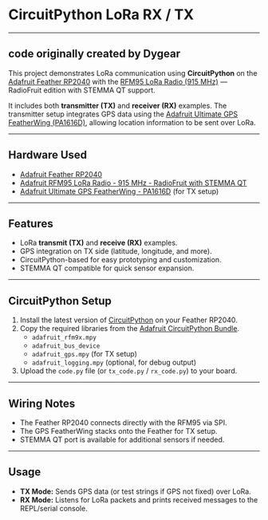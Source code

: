 # CircuitPython LoRa RX / TX
---
code originally created by Dygear
---
This project demonstrates LoRa communication using **CircuitPython** on the [Adafruit Feather RP2040](https://www.adafruit.com/product/4884) with the [RFM95 LoRa Radio (915 MHz)](https://www.adafruit.com/product/3072) — RadioFruit edition with STEMMA QT support.  

It includes both **transmitter (TX)** and **receiver (RX)** examples. The transmitter setup integrates GPS data using the [Adafruit Ultimate GPS FeatherWing (PA1616D)](https://www.adafruit.com/product/3133), allowing location information to be sent over LoRa.  

---

## Hardware Used
- [Adafruit Feather RP2040](https://www.adafruit.com/product/4884)  
- [Adafruit RFM95 LoRa Radio - 915 MHz - RadioFruit with STEMMA QT](https://www.adafruit.com/product/3072)  
- [Adafruit Ultimate GPS FeatherWing - PA1616D](https://www.adafruit.com/product/3133) (for TX setup)  

---

## Features
- LoRa **transmit (TX)** and **receive (RX)** examples.  
- GPS integration on TX side (latitude, longitude, and more).  
- CircuitPython-based for easy prototyping and customization.  
- STEMMA QT compatible for quick sensor expansion.  

---

## CircuitPython Setup
1. Install the latest version of [CircuitPython](https://circuitpython.org/board/feather_rp2040/) on your Feather RP2040.  
2. Copy the required libraries from the [Adafruit CircuitPython Bundle](https://circuitpython.org/libraries).  
   - `adafruit_rfm9x.mpy`  
   - `adafruit_bus_device`  
   - `adafruit_gps.mpy` (for TX setup)  
   - `adafruit_logging.mpy` (optional, for debug output)  
3. Upload the `code.py` file (or `tx_code.py` / `rx_code.py`) to your board.  

---

## Wiring Notes
- The Feather RP2040 connects directly with the RFM95 via SPI.  
- The GPS FeatherWing stacks onto the Feather for TX setup.  
- STEMMA QT port is available for additional sensors if needed.  

---

## Usage
- **TX Mode:** Sends GPS data (or test strings if GPS not fixed) over LoRa.  
- **RX Mode:** Listens for LoRa packets and prints received messages to the REPL/serial console.  


